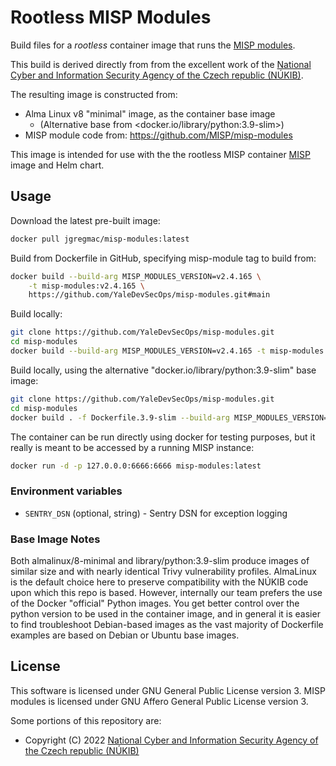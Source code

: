 # Rootless MISP Modules

Build files for a _rootless_ container image that runs the [MISP modules](https://github.com/MISP/misp-modules).

This build is derived directly from from the excellent work of the [National Cyber and Information Security Agency of the Czech republic (NÚKIB)](https://www.nukib.cz/en/).

The resulting image is constructed from:

* Alma Linux v8 "minimal" image, as the container base image
  * (Alternative base from <docker.io/library/python:3.9-slim>)
* MISP module code from: <https://github.com/MISP/misp-modules>

This image is intended for use with the the rootless MISP container [MISP](https://github.com/MISP/misp) image and Helm chart.

## Usage

Download the latest pre-built image:

```bash
docker pull jgregmac/misp-modules:latest
```

Build from Dockerfile in GitHub, specifying misp-module tag to build from:

```bash
docker build --build-arg MISP_MODULES_VERSION=v2.4.165 \
    -t misp-modules:v2.4.165 \
    https://github.com/YaleDevSecOps/misp-modules.git#main
```

Build locally:

```bash
git clone https://github.com/YaleDevSecOps/misp-modules.git
cd misp-modules
docker build --build-arg MISP_MODULES_VERSION=v2.4.165 -t misp-modules:v2.4.165 
```

Build locally, using the alternative "docker.io/library/python:3.9-slim" base image:

```bash
git clone https://github.com/YaleDevSecOps/misp-modules.git
cd misp-modules
docker build . -f Dockerfile.3.9-slim --build-arg MISP_MODULES_VERSION=v2.4.165
```

The container can be run directly using docker for testing purposes, but it really is meant to be accessed by a running MISP instance:

```bash
docker run -d -p 127.0.0.0:6666:6666 misp-modules:latest
```

### Environment variables

* `SENTRY_DSN` (optional, string) - Sentry DSN for exception logging

### Base Image Notes

Both almalinux/8-minimal and library/python:3.9-slim produce images of similar size and with nearly identical Trivy vulnerability profiles.  AlmaLinux is the default choice here to preserve compatibility with the NÚKIB code upon which this repo is based.  However,
internally our team prefers the use of the Docker "official" Python images.  You get better control over the python version to be used
in the container image, and in general it is easier to find troubleshoot Debian-based images as the vast majority of Dockerfile examples
are based on Debian or Ubuntu base images.

## License

This software is licensed under GNU General Public License version 3. MISP modules is licensed under GNU Affero General Public License version 3.

Some portions of this repository are:

* Copyright (C) 2022 [National Cyber and Information Security Agency of the Czech republic (NÚKIB)](https://www.nukib.cz/en/)
